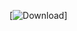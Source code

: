 [![Download](https://maven-badges.herokuapp.com/maven-central/com.github.GtechGovind/SmartDialog/badge.(svg|png)?style=plastic&gav=true)]
